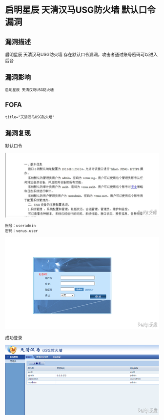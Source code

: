 # 启明星辰 天清汉马USG防火墙 默认口令漏洞

## 漏洞描述

启明星辰 天清汉⻢USG防⽕墙 存在默认口令漏洞，攻击者通过账号密码可以进入后台

## 漏洞影响 

```
启明星辰 天清汉马USG防火墙
```

## FOFA

```
title="天清汉马USG防火墙"
```

## 漏洞复现

默认口令



![](./images/202202162254777.png)

```plain
账号：useradmin
密码：venus.user
```

![](./images/202202162255446.png)

成功登录

![](./images/202202162255311.png)